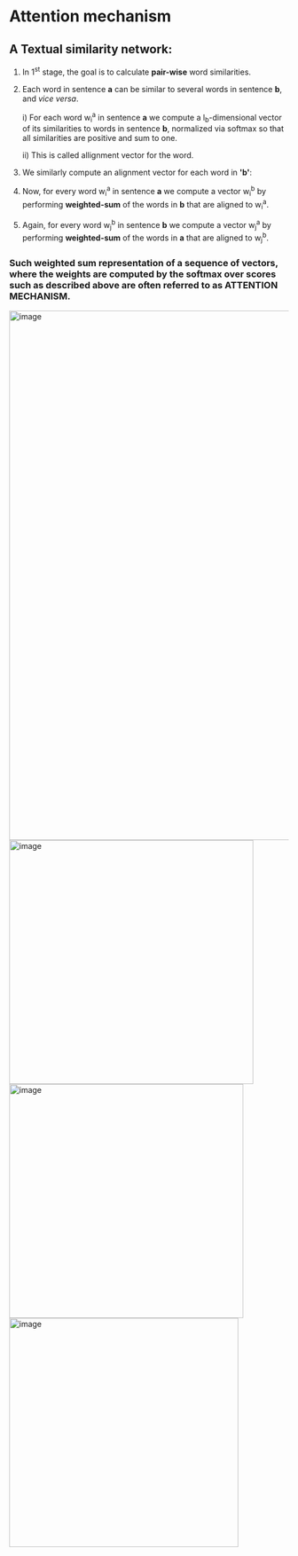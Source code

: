 # Attention mechanism

## A Textual similarity network:
1) In 1<sup>st</sup> stage, the goal is to calculate **pair-wise** word similarities.
2) Each word in sentence **a** can be similar to several words in sentence **b**, and *vice versa*.
   
   i) For each word w<sub>i</sub><sup>a</sup> in sentence **a** we compute a l<sub>b</sub>-dimensional vector of its similarities to words in sentence **b**, normalized via softmax so that all similarities are positive and sum to one.

   ii) This is called allignment vector for the word.

3) We similarly compute an alignment vector for each word in **'b'**: 

4) Now, for every word w<sub>i</sub><sup>a</sup> in sentence **a** we compute a vector w<sub>i</sub><sup>b</sup> by performing **weighted-sum** of the words in **b** that are aligned to w<sub>i</sub><sup>a</sup>. 

5) Again, for every word w<sub>j</sub><sup>b</sup> in sentence **b** we compute a vector w<sub>j</sub><sup>a</sup> by performing **weighted-sum** of the words in **a** that are aligned to w<sub>j</sub><sup>b</sup>. 

### Such weighted sum representation of a sequence of vectors, where the weights are computed by the **softmax** over scores such as described above are often referred to as **ATTENTION MECHANISM**.

<img width="955" alt="image" src="https://github.com/netgvarun2012/portfolio/assets/93938450/0534ea67-c242-4f2d-a79f-0991b34858d4">

<img width="440" alt="image" src="https://github.com/netgvarun2012/portfolio/assets/93938450/469dd303-eb4c-4d82-80f3-fbe48ce462c8"> 



<img width="422" alt="image" src="https://github.com/netgvarun2012/portfolio/assets/93938450/c2ced90e-3676-4e23-b688-306e126cfe15"> 


<img width="413" alt="image" src="https://github.com/netgvarun2012/portfolio/assets/93938450/2961a397-6029-4942-92dd-e39c3e265a9e">
